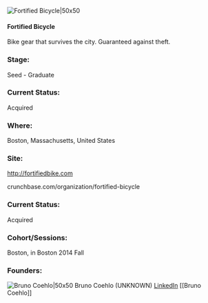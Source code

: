 

![Fortified Bicycle|50x50](https://apimg.techstars.com/connect/images/image_files/5863c624bbe36f20cb000025/original/black_shield_icon.png)

#### Fortified Bicycle
Bike gear that survives the city. Guaranteed against theft.

### Stage: 
Seed - Graduate 

### Current Status: 
Acquired

### Where:
Boston, Massachusetts, United States

### Site:
http://fortifiedbike.com



crunchbase.com/organization/fortified-bicycle

### Current Status: 
Acquired

### Cohort/Sessions: 
Boston, in Boston 2014 Fall

### Founders: 

![Bruno Coehlo|50x50]() Bruno Coehlo (UNKNOWN) [LinkedIn](https://linkedin.com/in/brunotcoelho) [[Bruno Coehlo]]


